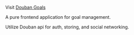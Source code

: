 
Visit [Douban Goals](https://fengthedroid.github.io/douban-goals/)

A pure frontend application for goal management.

Utilize Douban api for auth, storing, and social networking.
